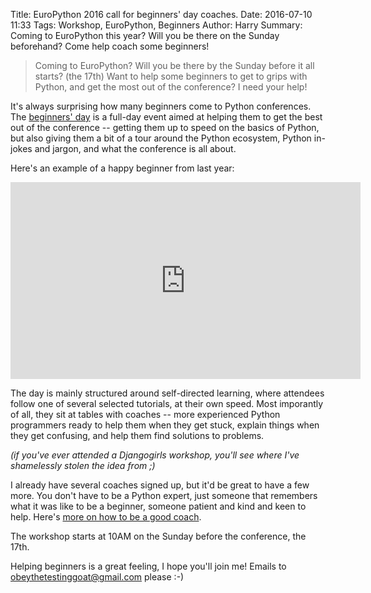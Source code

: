 Title: EuroPython 2016 call for beginners' day coaches.
Date: 2016-07-10 11:33
Tags: Workshop, EuroPython, Beginners
Author: Harry
Summary: Coming to EuroPython this year?  Will you be there on the Sunday beforehand?  Come help coach some beginners!


> Coming to EuroPython? Will you be there by the Sunday before it all starts?
> (the 17th) Want to help some beginners to get to grips with Python, and
> get the most out of the conference? I need your help!  

It's always surprising how many beginners come to Python conferences.  The
[beginners' day](https://ep2016.europython.eu/en/events/beginners-day/) is
a full-day event aimed at helping them to get the best out of the conference
-- getting them up to speed on the basics of Python, but also giving them
a bit of a tour around the Python ecosystem, Python in-jokes and jargon,
and what the conference is all about.

Here's an example of a happy beginner from last year:

<iframe width="560" height="315" src="https://www.youtube.com/embed/l4t2iMlKN9Q" frameborder="0" allowfullscreen></iframe>

The day is mainly structured around self-directed learning, where attendees
follow one of several selected tutorials, at their own speed.  Most imporantly
of all, they sit at tables with coaches -- more experienced Python programmers
ready to help them when they get stuck, explain things when they get confusing,
and help them find solutions to problems.

*(if you've ever attended a Djangogirls workshop, you'll see where I've
shamelessly stolen the idea from ;)*

I already have several coaches signed up, but it'd be great to have a few
more. You don't have to be a Python expert, just someone that remembers what it
was like to be a beginner, someone patient and kind and keen to help. Here's
[more on how to be a good coach](http://coach.djangogirls.org/tips/).

The workshop starts at 10AM on the Sunday before the conference, the 17th.

Helping beginners is a great feeling, I hope you'll join me!  Emails to 
[obeythetestinggoat@gmail.com](mailto:obeythetestinggoat@gmail.com) please :-)

